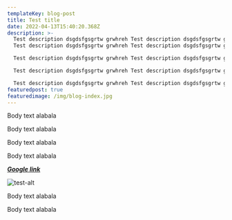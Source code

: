 ```yaml
---
templateKey: blog-post
title: Test title
date: 2022-04-13T15:40:20.368Z
description: >-
  Test description dsgdsfgsgrtw grwhreh Test description dsgdsfgsgrtw grwhreh
  Test description dsgdsfgsgrtw grwhreh Test description dsgdsfgsgrtw grwhreh

  Test description dsgdsfgsgrtw grwhreh Test description dsgdsfgsgrtw grwhreh Test description dsgdsfgsgrtw grwhreh Test description dsgdsfgsgrtw grwhreh

  Test description dsgdsfgsgrtw grwhreh Test description dsgdsfgsgrtw grwhreh Test description dsgdsfgsgrtw grwhreh Test description dsgdsfgsgrtw grwhreh

  Test description dsgdsfgsgrtw grwhreh Test description dsgdsfgsgrtw grwhreh Test description dsgdsfgsgrtw grwhreh Test description dsgdsfgsgrtw grwhreh
featuredpost: true
featuredimage: /img/blog-index.jpg
---
```

Body text alabala

Body text alabala

Body text alabala

Body text alabala

***[Google link](https://google.com)***

![test-alt](/img/chemex.jpg)

Body text alabala

Body text alabala